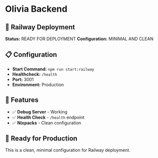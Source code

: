 # Olivia Backend

## 🚀 Railway Deployment

**Status:** READY FOR DEPLOYMENT
**Configuration:** MINIMAL AND CLEAN

## 📋 Configuration

- **Start Command:** `npm run start:railway`
- **Healthcheck:** `/health`
- **Port:** 3001
- **Environment:** Production

## 🔧 Features

- ✅ **Debug Server** - Working
- ✅ **Health Check** - `/health` endpoint
- ✅ **Nixpacks** - Clean configuration

## 🎯 Ready for Production

This is a clean, minimal configuration for Railway deployment.
